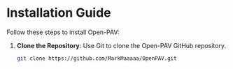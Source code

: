 # Installation Guide

Follow these steps to install Open-PAV:

1. **Clone the Repository**: Use Git to clone the Open-PAV GitHub repository.

   ```bash
   git clone https://github.com/MarkMaaaaa/OpenPAV.git
